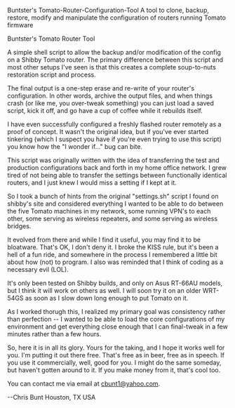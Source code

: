 Buntster's Tomato-Router-Configuration-Tool
A tool to clone, backup, restore, modify and manipulate the configuration of routers running Tomato firmware

Buntster's Tomato Router Tool

A simple shell script to allow the backup and/or modification of the config on 	a Shibby Tomato router. The primary difference between this script and most other setups I've seen is that this creates a complete soup-to-nuts restoration script and process. 

The final output is a one-step erase and re-write of your router's configuration. In other words, archive the output files, and when things crash (or like me, you over-tweak something) you can just load a saved script, kick it off, and go have a cup of coffee while it	rebuilds itself. 
	
I have even successfully configured a freshly flashed router remotely as a proof of concept. It wasn't the original idea, but if you've ever started	tinkering (which I suspect you have if you're even trying to use this	script) you know how the "I wonder if..." bug can bite. 

This script was originally written with the idea of transferring the test and	production configurations back and forth in my home office network. I grew tired of not being able to transfer the settings between functionally identical routers, and I just knew I would miss a setting if I kept at it.
	
So I took a bunch of hints from the original "settings.sh" script I found on shibby's site and considered everything I wanted to be able to do between the five Tomato machines in my network, some running VPN's to each other, some serving as wireless repeaters, and some serving as wireless bridges.
	
It evolved from there and while I find it useful, you may find it to be	bloatware. That's OK, I don't deny it. I broke the KISS rule, but it's been	a hell of a fun ride, and somewhere in the process I remembered a little bit about how (not) to program. I also was reminded that I think of coding as a necessary evil (LOL).
	
It's only been tested on Shibby builds, and only on Asus RT-66AU models, but I think it will work on others as well. I will soon try it on an older WRT-54GS as soon as I slow down long enough to put Tomato on it.
	
As I worked thorugh this, I realized my primary goal was consistency rather	than perfection -- I wanted to be able to load the core configurations of my environment and get everything close enough that I can final-tweak in a few minutes rather than a few hours.
	
So, here it is in all its glory. Yours for the taking, and I hope it works well	for you. I'm putting it out there free. That's free as in beer, free as in speech. If you use it commercially, well, good for you. I might do the same someday, but haven't gotten around to it. If you make money from it,	that's cool too. 
	
You can contact me via email at cbunt1@yahoo.com.

--Chris Bunt
Houston, TX  USA

